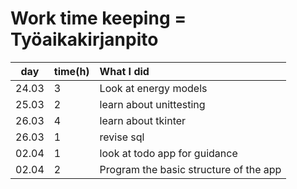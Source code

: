 # Work time keeping = Työaikakirjanpito
| day   | time(h) | What I did  |
|:----:|:----|:----|
| 24.03 | 3       | Look at energy models|
| 25.03 | 2       | learn about unittesting |
| 26.03 | 4       | learn about tkinter |
| 26.03 | 1       | revise sql |
| 02.04 | 1       | look at todo app for guidance|
| 02.04 | 2       | Program the basic structure of the app|
